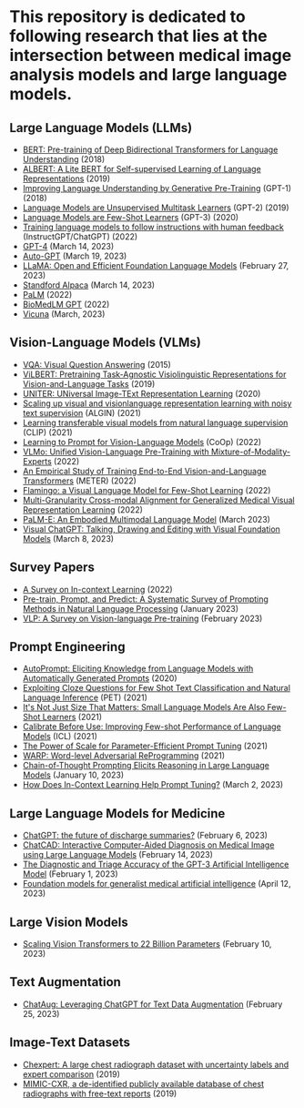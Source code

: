 # This repository is dedicated to following research that lies at the intersection between medical image analysis models and large language models.
## Large Language Models (LLMs)
- [BERT: Pre-training of Deep Bidirectional Transformers for Language Understanding](https://arxiv.org/abs/1810.04805) (2018)
- [ALBERT: A Lite BERT for Self-supervised Learning of Language Representations](https://arxiv.org/abs/1909.11942) (2019)
- [Improving Language Understanding by Generative Pre-Training](https://www.cs.ubc.ca/~amuham01/LING530/papers/radford2018improving.pdf)  (GPT-1) (2018)
- [Language Models are Unsupervised Multitask Learners](http://static.cs.brown.edu/courses/cs146/assets/papers/language_models_are_unsupervised_multitask_learners.pdf)  (GPT-2) (2019)
- [Language Models are Few-Shot Learners](https://proceedings.neurips.cc/paper/2020/hash/1457c0d6bfcb4967418bfb8ac142f64a-Abstract.html) (GPT-3) (2020)
- [Training language models to follow instructions with human feedback](https://proceedings.neurips.cc/paper_files/paper/2022/hash/b1efde53be364a73914f58805a001731-Abstract-Conference.html) (InstructGPT/ChatGPT) (2022)
- [GPT-4](https://cdn.openai.com/papers/gpt-4.pdf) (March 14, 2023)
- [Auto-GPT](https://github.com/Torantulino/Auto-GPT) (March 19, 2023)
- [LLaMA: Open and Efficient Foundation Language Models](https://arxiv.org/abs/2302.13971v1) (February 27, 2023)
- [Standford Alpaca](https://github.com/tatsu-lab/stanford_alpaca) (March 14, 2023)
- [PaLM](https://arxiv.org/pdf/2204.02311.pdf) (2022)
- [BioMedLM GPT](https://crfm.stanford.edu/2022/12/15/pubmedgpt.html) (2022)
- [Vicuna](https://vicuna.lmsys.org/) (March, 2023)

## Vision-Language Models (VLMs)
- [VQA: Visual Question Answering](https://openaccess.thecvf.com/content_iccv_2015/papers/Antol_VQA_Visual_Question_ICCV_2015_paper.pdf) (2015)
- [ViLBERT: Pretraining Task-Agnostic Visiolinguistic Representations for Vision-and-Language Tasks](https://proceedings.neurips.cc/paper/2019/hash/c74d97b01eae257e44aa9d5bade97baf-Abstract.html) (2019)
- [UNITER: UNiversal Image-TExt Representation Learning](https://link.springer.com/chapter/10.1007/978-3-030-58577-8_7) (2020)
- [Scaling up visual and visionlanguage representation learning with noisy text supervision](http://proceedings.mlr.press/v139/jia21b/jia21b.pdf) (ALGIN) (2021)
- [Learning transferable visual models from natural language supervision](http://proceedings.mlr.press/v139/radford21a/radford21a.pdf) (CLIP) (2021)
- [Learning to Prompt for Vision-Language Models](https://link.springer.com/article/10.1007/s11263-022-01653-1) (CoOp) (2022)
- [VLMo: Unified Vision-Language Pre-Training with Mixture-of-Modality-Experts](https://proceedings.neurips.cc/paper_files/paper/2022/hash/d46662aa53e78a62afd980a29e0c37ed-Abstract-Conference.html) (2022)
- [An Empirical Study of Training End-to-End Vision-and-Language Transformers](https://openaccess.thecvf.com/content/CVPR2022/html/Dou_An_Empirical_Study_of_Training_End-to-End_Vision-and-Language_Transformers_CVPR_2022_paper.html) (METER) (2022)
- [Flamingo: a Visual Language Model for Few-Shot Learning](https://proceedings.neurips.cc/paper_files/paper/2022/hash/960a172bc7fbf0177ccccbb411a7d800-Abstract-Conference.html) (2022)
- [Multi-Granularity Cross-modal Alignment for Generalized Medical Visual Representation Learning](MGCA) (2022)
- [PaLM-E: An Embodied Multimodal Language Model](https://arxiv.org/abs/2303.03378) (March 2023)
- [Visual ChatGPT: Talking, Drawing and Editing with Visual Foundation Models](https://arxiv.org/abs/2303.04671) (March 8, 2023)

## Survey Papers
- [A Survey on In-context Learning](https://arxiv.org/abs/2301.00234) (2022)
- [Pre-train, Prompt, and Predict: A Systematic Survey of Prompting Methods in Natural Language Processing](https://dl.acm.org/doi/pdf/10.1145/3560815) (January 2023)
- [VLP: A Survey on Vision-language Pre-training](https://link.springer.com/content/pdf/10.1007/s11633-022-1369-5.pdf?pdf=button) (February 2023)

## Prompt Engineering
- [AutoPrompt: Eliciting Knowledge from Language Models with Automatically Generated Prompts](https://arxiv.org/abs/2010.15980) (2020)
- [Exploiting Cloze Questions for Few Shot Text Classification and Natural Language Inference](https://arxiv.org/abs/2001.07676) (PET) (2021)
- [It's Not Just Size That Matters: Small Language Models Are Also Few-Shot Learners](https://arxiv.org/abs/2009.07118) (2021)
- [Calibrate Before Use: Improving Few-shot Performance of Language Models](http://proceedings.mlr.press/v139/zhao21c.html) (ICL) (2021)
- [The Power of Scale for Parameter-Efficient Prompt Tuning](https://arxiv.org/abs/2104.08691) (2021)
- [WARP: Word-level Adversarial ReProgramming](https://arxiv.org/pdf/2101.00121.pdf) (2021)
- [Chain-of-Thought Prompting Elicits Reasoning in Large Language Models](https://arxiv.org/abs/2201.11903) (January 10, 2023)
- [How Does In-Context Learning Help Prompt Tuning?](https://arxiv.org/pdf/2302.10198.pdf) (March 2, 2023)

## Large Language Models for Medicine
- [ChatGPT: the future of discharge summaries?](https://www.thelancet.com/journals/landig/article/PIIS2589-7500(23)00021-3/fulltext) (February 6, 2023)
- [ChatCAD: Interactive Computer-Aided Diagnosis on Medical Image using Large Language Models](https://arxiv.org/abs/2302.07257) (February 14, 2023)
- [The Diagnostic and Triage Accuracy of the GPT-3 Artificial Intelligence Model](https://www.medrxiv.org/content/10.1101/2023.01.30.23285067v1) (February 1, 2023)
- [Foundation models for generalist medical artificial intelligence](https://www.nature.com/articles/s41586-023-05881-4) (April 12, 2023)

## Large Vision Models
- [Scaling Vision Transformers to 22 Billion Parameters](https://arxiv.org/abs/2302.05442) (February 10, 2023)

## Text Augmentation
- [ChatAug: Leveraging ChatGPT for Text Data Augmentation](https://arxiv.org/abs/2302.13007) (February 25, 2023)

## Image-Text Datasets
- [Chexpert: A large chest radiograph dataset with uncertainty labels and expert comparison](https://ojs.aaai.org/index.php/AAAI/article/view/3834) (2019)
- [MIMIC-CXR, a de-identified publicly available database of chest radiographs with free-text reports](https://www.nature.com/articles/s41597-019-0322-0) (2019)
